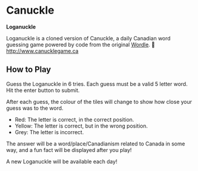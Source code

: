 # Canuckle

**Loganuckle**



Loganuckle is a cloned version of Canuckle, a daily Canadian word guessing game powered by code from the original [Wordle](https://www.powerlanguage.co.uk/wordle/).
🔗 http://www.canucklegame.ca


## How to Play

Guess the Loganuckle in 6 tries.
Each guess must be a valid 5 letter word. Hit the enter button to submit.

After each guess, the colour of the tiles will change to show how close your guess was to the word.

- Red: The letter is correct, in the correct position.
- Yellow: The letter is correct, but in the wrong position.
- Grey: The letter is incorrect.

The answer will be a word/place/Canadianism related to Canada in some way, and a fun fact will be displayed after you play!

A new Loganuckle will be available each day!

